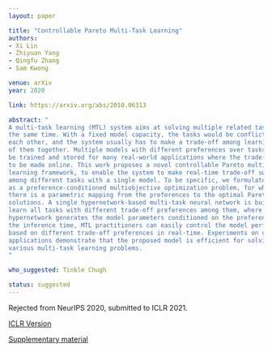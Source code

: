 ```yaml
---
layout: paper

title: "Controllable Pareto Multi-Task Learning"
authors:
- Xi Lin
- Zhiyuan Yang
- Qingfu Zhang
- Sam Kwong

venue: arXiv
year: 2020

link: https://arxiv.org/abs/2010.06313

abstract: "
A multi-task learning (MTL) system aims at solving multiple related tasks at
the same time. With a fixed model capacity, the tasks would be conflicted with
each other, and the system usually has to make a trade-off among learning all
of them together. Multiple models with different preferences over tasks have to
be trained and stored for many real-world applications where the trade-off has
to be made online. This work proposes a novel controllable Pareto multi-task 
learning framework, to enable the system to make real-time trade-off switch 
among different tasks with a single model. To be specific, we formulate the MTL
as a preference-conditioned multiobjective optimization problem, for which 
there is a parametric mapping from the preferences to the optimal Pareto 
solutions. A single hypernetwork-based multi-task neural network is built to 
learn all tasks with different trade-off preferences among them, where the
hypernetwork generates the model parameters conditioned on the preference. At
the inference time, MTL practitioners can easily control the model performance
based on different trade-off preferences in real-time. Experiments on different
applications demonstrate that the proposed model is efficient for solving 
various multi-task learning problems. 
"

who_suggested: Tinkle Chugh

status: suggested
---
```

Rejected from NeurIPS 2020, submitted to ICLR 2021.

[ICLR Version](https://openreview.net/pdf?id=5mhViEOQxaV)

[Supplementary material](https://openreview.net/attachment?id=5mhViEOQxaV&name=supplementary_material)